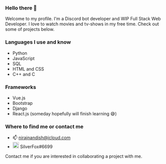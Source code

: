### Hello there 👋

Welcome to my profile. I'm a Discord bot developer and WIP Full Stack Web Developer. I love to watch movies and tv-shows in my free time. Check out some of projects below.

### Languages I use and know
- Python
- JavaScript
- SQL
- HTML and CSS
- C++ and C

### Frameworks
- Vue.js
- Bootstrap
- Django
- React.js (someday hopefully will finish learning 😅)

### Where to find me or contact me
- 📫 nirajnandish@icloud.com
- <img src="https://cdn.discordapp.com/attachments/734783680366641314/735153539814522943/discord.png" alt="discord logo" width="20" height="20"> SilverFox#6699

Contact me if you are interested in collaborating a project with me. 
<!--
**Nirajn2311/Nirajn2311** is a ✨ _special_ ✨ repository because its `README.md` (this file) appears on your GitHub profile.

Here are some ideas to get you started:

- 🔭 I’m currently working on ...
- 🌱 I’m currently learning ...
- 👯 I’m looking to collaborate on ...
- 🤔 I’m looking for help with ...
- 💬 Ask me about ...
- 📫 How to reach me: ...
- 😄 Pronouns: ...
- ⚡ Fun fact: ...
-->
